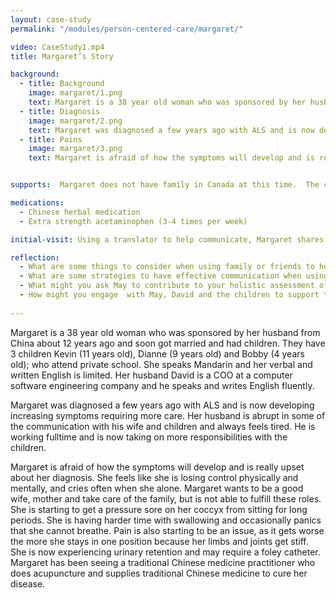 ```yaml
--- 
layout: case-study
permalink: "/modules/person-centered-care/margaret/"

video: CaseStudy1.mp4
title: Margaret’s Story

background:
  - title: Background
    image: margaret/1.png
    text: Margaret is a 38 year old woman who was sponsored by her husband from China about 12 years ago and soon got married and had children. They have 3 children Kevin (11 years old), Dianne (9 years old) and Bobby (4 years old); who attend private school. She speaks Mandarin and her verbal and written English is limited. Her husband David is a COO at a computer software engineering company and he speaks and writes English fluently.
  - title: Diagnosis
    image: margaret/2.png
    text: Margaret was diagnosed a few years ago with ALS and is now developing increasing symptoms requiring more care. Her husband is abrupt in some of the communication with his wife and children and always feels tired. He is working fulltime and is now taking on more responsibilities with the children.
  - title: Pains
    image: margaret/3.png
    text: Margaret is afraid of how the symptoms will develop and is really upset about her diagnosis. She feels like she is losing control physically and mentally, and cries often when she alone. Margaret wants to be a good wife, mother and take care of the family, but is not able to fulfill these roles. She is starting to get a pressure sore on her coccyx from sitting for long periods. She is having harder time with swallowing and occasionally panics that she cannot breathe. Pain is also starting to be an issue, as it gets worse the more she stays in one position because her limbs and joints get stiff. She is now experiencing urinary retention and may require a foley catheter. Margaret has been seeing a traditional Chinese medicine practitioner who does acupuncture and supplies traditional Chinese medicine to cure her disease.


supports:  Margaret does not have family in Canada at this time.  The couple have been working on sponsoring her young sister and parents over from China; however there have been some difficulties.  Margaret had been quite involved with the Chinese community and participated in many volunteer activities at the church she attends. She is receiving on hour a day of home support under Long Term Care in the morning to assist her with bathing and dressing and the daily per diem is high so David is wondering if  private care would be less expensive.

medications:
  - Chinese herbal medication
  - Extra strength acetaminophen (3-4 times per week)

initial-visit: Using a translator to help communicate, Margaret shares she is experiencing increased fatigue, pain and decreased appetite. Margaret is staying in bed for longer periods during the day. You notice her grimace when she turns in bed and she winces as she sits up. Margaret states that up until a month ago she had been feeling very well. Her mood is low and she is crying at times throughout the day, although never in front of the children.  She became tearful when speaking about David’s love and the responsibilities that he has taken over from her. She is not able to actively participate in her faith community. She no longer feels she is able to be the mother to her children that she wants to be.

reflection:
  - What are some things to consider when using family or friends to help translate?
  - What are some strategies to have effective communication when using a translation services?
  - What might you ask May to contribute to your holistic assessment of her health and situation? 
  - How might you engage  with May, David and the children to support the care needs they identify?
 
---
```

Margaret is a 38 year old woman who was sponsored by her husband from China about 12 years ago and soon got married and had children. They have 3 children Kevin (11 years old), Dianne (9 years old) and Bobby (4 years old); who attend private school. She speaks Mandarin and her verbal and written English is limited. Her husband David is a COO at a computer software engineering company and he speaks and writes English fluently.

Margaret was diagnosed a few years ago with ALS and is now developing increasing symptoms requiring more care.  Her husband is abrupt in some of the communication with his wife and children and always feels tired. He is working fulltime and is now taking on more responsibilities with the children.

Margaret is afraid of how the symptoms will develop and is really upset about her diagnosis. She feels like she is losing control physically and mentally, and cries often when she alone.  Margaret wants to be a good wife, mother and take care of the family, but is not able to fulfill these roles.  She is starting to get a pressure sore on her coccyx from sitting for long periods. She is having harder time with swallowing and occasionally panics that she cannot breathe.  Pain is also starting to be an issue, as it gets worse the more she stays in one position because her limbs and joints get stiff.  She is now experiencing urinary retention and may require a foley catheter. Margaret has been seeing a traditional Chinese medicine practitioner who does acupuncture and supplies traditional Chinese medicine to cure her disease. 
